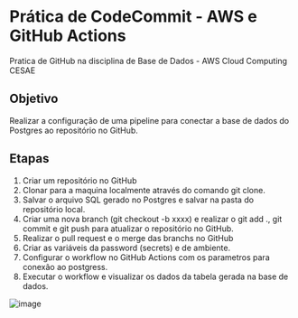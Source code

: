 # Prática de CodeCommit - AWS e GitHub Actions

Pratica de GitHub na disciplina de Base de Dados - AWS Cloud Computing CESAE

## Objetivo
Realizar a configuração de uma pipeline para conectar a base de dados do Postgres ao repositório no GitHub.

## Etapas
1. Criar um repositório no GitHub
2. Clonar para a maquina localmente através do comando git clone.
3. Salvar o arquivo SQL gerado no Postgres e salvar na pasta do repositório local.
4. Criar uma nova branch (git checkout -b xxxx) e realizar o git add ., git commit e git push para atualizar o repositório no GitHub.
5. Realizar o pull request e o merge das branchs no GitHub
6. Criar as variáveis da password (secrets) e de ambiente. 
7. Configurar o workflow no GitHub Actions com os parametros para conexão ao postgress.
8. Executar o workflow e visualizar os dados da tabela gerada na base de dados.

![image](https://github.com/user-attachments/assets/f296f6d0-4645-4c85-bdd1-03556af679db)
